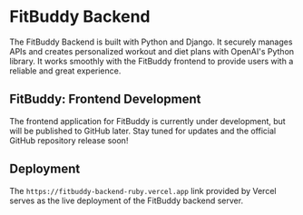 # FitBuddy Backend

The FitBuddy Backend is built with Python and Django. It securely manages APIs and creates personalized workout and diet plans with OpenAI's Python library. It works smoothly with the FitBuddy frontend to provide users with a reliable and great experience.

## FitBuddy: Frontend Development

The frontend application for FitBuddy is currently under development, but will be published to GitHub later. Stay tuned for updates and the official GitHub repository release soon!

## Deployment

The `https://fitbuddy-backend-ruby.vercel.app` link provided by Vercel serves as the live deployment of the FitBuddy backend server.
